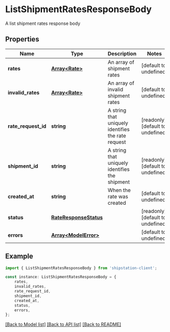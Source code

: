 # ListShipmentRatesResponseBody

A list shipment rates response body

## Properties

Name | Type | Description | Notes
------------ | ------------- | ------------- | -------------
**rates** | [**Array&lt;Rate&gt;**](Rate.md) | An array of shipment rates | [default to undefined]
**invalid_rates** | [**Array&lt;Rate&gt;**](Rate.md) | An array of invalid shipment rates | [default to undefined]
**rate_request_id** | **string** | A string that uniquely identifies the rate request | [readonly] [default to undefined]
**shipment_id** | **string** | A string that uniquely identifies the shipment | [readonly] [default to undefined]
**created_at** | **string** | When the rate was created | [default to undefined]
**status** | [**RateResponseStatus**](RateResponseStatus.md) |  | [readonly] [default to undefined]
**errors** | [**Array&lt;ModelError&gt;**](ModelError.md) |  | [default to undefined]

## Example

```typescript
import { ListShipmentRatesResponseBody } from 'shipstation-client';

const instance: ListShipmentRatesResponseBody = {
    rates,
    invalid_rates,
    rate_request_id,
    shipment_id,
    created_at,
    status,
    errors,
};
```

[[Back to Model list]](../README.md#documentation-for-models) [[Back to API list]](../README.md#documentation-for-api-endpoints) [[Back to README]](../README.md)
